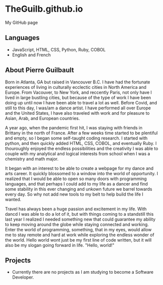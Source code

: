 # TheGuilb.github.io
My GitHub page

## Languages
- JavaScript, HTML, CSS, Python, Ruby, COBOL
- English and French

## About Pierre Guilbault
Born in Atlanta, GA but raised in Vancouver B.C. I have had the fortunate experiences of living in culturally ecclectic cities in North America and Europe. From Vacouver, to New York, and reccently Paris, not only have I lived in large bustling cities, but because of the type of work I have been doing up until now I have been able to travel a lot as well. Before Covid, and still to this day, I was/am a dance artist. I have performed all over Europe and the United States, I have also traveled with work and for pleasure to Asian, Arab, and European countries.

A year ago, when the pandemic first hit, I was staying with friends in Brittany in the north of France. After a few weeks time started to be plentiful and empty, so I began some self-taught coding research. I started with python, and then quickly added HTML, CSS, COBOL, and eventually Ruby. I thouroughly enjoyed the endless possibilities and the creativity I was able to couple with my analytical and logical interests from school when I was a chemistry and math major.

It began with an interest to be able to create a webpage for my dance and arts career. It quickly blossomed to a window into the world of opportunity. I realized that I would be able to open so many doors with programming languages, and that perhaps I could add to my life as a dancer and find some stability in this ever changing and unkown future we barrel towards every day. So why not add new tools to my belt to help build the life I wanted.

Travel has always been a huge passion and excitement in my life. With dancd I was able to do a lot of it, but with things coming to a standstill this last year I realized I needed something new that could guarantee my ability to keep moving around the globe while staying connected and working. Enter the world of programming, something, that in my eyes, would allow me to stay remote and hard at work while exploring the endless wonder of the world. Hello world wont just be my first line of code written, but it will also be my slogan going forward in life. "Hello, world!"

## Projects
- Currently there are no projects as I am studying to become a Software Developer.
